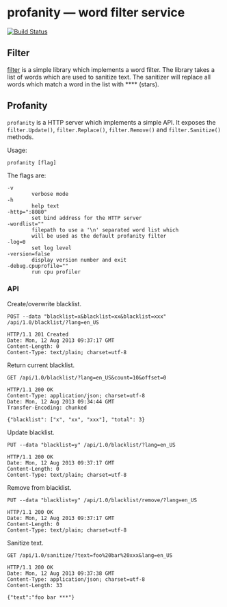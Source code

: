 # profanity — word filter service

[![Build Status](https://travis-ci.org/simonz05/profanity.png?branch=master)](https://travis-ci.org/simonz05/profanity)

## Filter

[filter](http://godoc.org/github.com/simonz05/profanity/filter) is a
simple library which implements a word filter.  The library
takes a list of words which are used to sanitize text. The
sanitizer will replace all words which match a word in the
list with **** (stars). 

## Profanity

`profanity` is a HTTP server which implements a simple API.
It exposes the `filter.Update()`, `filter.Replace()`,
`filter.Remove()` and `filter.Sanitize()` methods. 

Usage:

    profanity [flag]

The flags are:

    -v
            verbose mode
    -h
            help text
    -http=":8080"
            set bind address for the HTTP server
    -wordlist=""
            filepath to use a '\n' separated word list which
            will be used as the default profanity filter
    -log=0
            set log level
    -version=false
            display version number and exit
    -debug.cpuprofile=""
            run cpu profiler

### API

Create/overwrite blacklist.

    POST --data "blacklist=x&blacklist=xx&blacklist=xxx" /api/1.0/blacklist/?lang=en_US

    HTTP/1.1 201 Created
    Date: Mon, 12 Aug 2013 09:37:17 GMT
    Content-Length: 0
    Content-Type: text/plain; charset=utf-8

Return current blacklist.

    GET /api/1.0/blacklist/?lang=en_US&count=10&offset=0

    HTTP/1.1 200 OK
    Content-Type: application/json; charset=utf-8
    Date: Mon, 12 Aug 2013 09:34:44 GMT
    Transfer-Encoding: chunked

    {"blacklist": ["x", "xx", "xxx"], "total": 3}

Update blacklist.

    PUT --data "blacklist=y" /api/1.0/blacklist/?lang=en_US

    HTTP/1.1 200 OK
    Date: Mon, 12 Aug 2013 09:37:17 GMT
    Content-Length: 0
    Content-Type: text/plain; charset=utf-8

Remove from blacklist.

    PUT --data "blacklist=y" /api/1.0/blacklist/remove/?lang=en_US

    HTTP/1.1 200 OK
    Date: Mon, 12 Aug 2013 09:37:17 GMT
    Content-Length: 0
    Content-Type: text/plain; charset=utf-8

Sanitize text.

    GET /api/1.0/sanitize/?text=foo%20bar%20xxx&lang=en_US

    HTTP/1.1 200 OK
    Date: Mon, 12 Aug 2013 09:37:38 GMT
    Content-Type: application/json; charset=utf-8
    Content-Length: 33

    {"text":"foo bar ***"}
